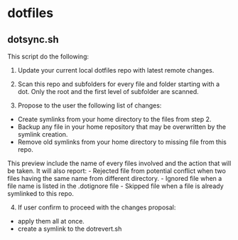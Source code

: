 # dotfiles


## dotsync.sh

This script do the following:

1. Update your current local dotfiles repo with latest remote changes.

2. Scan this repo and subfolders for every file and folder starting with a dot.
   Only the root and the first level of subfolder are scanned.

3. Propose to the user the following list of changes:
  - Create symlinks from your home directory to the files from step 2.
  - Backup any file in your home repository that may be overwritten by the symlink creation.
  - Remove old symlinks from your home directory to missing file from this repo.
  
  This preview include the name of every files involved and the action that will be taken.
  It will also report: 
    - Rejected file from potential conflict when two files having the same name from different directory.
    - Ignored file when a file name is listed in the .dotignore file
    - Skipped file when a file is already symlinked to this repo.


4. If user confirm to proceed with the changes proposal:
  - apply them all at once.
  - create a symlink to the dotrevert.sh
   

